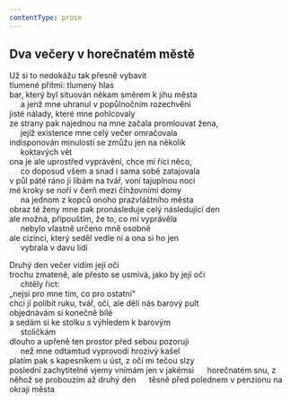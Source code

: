```yaml
---
contentType: prose
---
```


## Dva večery v horečnatém městě

Už si to nedokážu tak přesně vybavit  
tlumené přítmí: tlumený hlas  
bar, který byl situován někam směrem k jihu města  
     a jenž mne uhranul v popůlnočním rozechvění  
jisté nálady, které mne pohlcovaly  
ze strany pak najednou na mne začala promlouvat žena,  
     jejíž existence mne celý večer omračovala  
indisponován minulostí se zmůžu jen na několik  
     koktavých vět  
ona je ale uprostřed vyprávění, chce mi říci něco,  
     co doposud všem a snad i sama sobě zatajovala  
v půl páté ráno ji líbám na tvář, voní tajuplnou nocí  
mé kroky se noří v čerň mezi činžovními domy  
     na jednom z kopců onoho prazvláštního města  
obraz té ženy mne pak pronásleduje celý následující den  
ale možná, připouštím, že to, co mi vyprávěla  
     nebylo vlastně určeno mně osobně  
ale cizinci, který seděl vedle ní a ona si ho jen  
     vybrala v davu lidí

Druhý den večer vidím její oči  
trochu zmateně, ale přesto se usmívá, jako by její oči  
     chtěly říct:  
„nejsi pro mne tím, co pro ostatní“  
chci jí políbit ruku, tvář, oči, ale dělí nás barový pult  
objednávám si konečně bílé  
a sedám si ke stolku s výhledem k barovým  
     stoličkám  
dlouho a upřeně ten prostor před sebou pozoruji  
     než mne odtamtud vyprovodí hrozivý kašel  
platím pak s kapesníkem u úst, z očí mi tečou slzy  
poslední zachytitelné vjemy vnímám jen v jakémsi      horečnatém snu, z něhož se probouzím až druhý den      těsně před polednem v penzionu na okraji města
